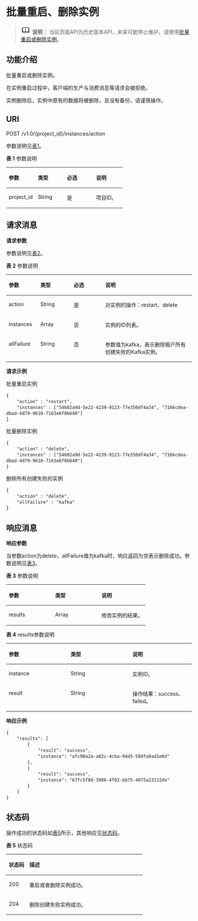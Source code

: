 # 批量重启、删除实例<a name="kafka-api-180514006"></a>

>![](public_sys-resources/icon-note.gif) **说明：** 
>当前页面API为历史版本API，未来可能停止维护。请使用[批量重启或删除实例](批量重启或删除实例.md)。

## 功能介绍<a name="zh-cn_topic_0128036898_section321013247298"></a>

批量重启或删除实例。

在实例重启过程中，客户端的生产与消费消息等请求会被拒绝。

实例删除后，实例中原有的数据将被删除，且没有备份，请谨慎操作。

## URI<a name="zh-cn_topic_0128036898_section17897053122710"></a>

POST /v1.0/\{project\_id\}/instances/action

参数说明见[表1](#zh-cn_topic_0128036898_table98991536279)。

**表 1**  参数说明

<a name="zh-cn_topic_0128036898_table98991536279"></a>
<table><thead align="left"><tr id="zh-cn_topic_0128036898_row2421954132717"><th class="cellrowborder" valign="top" width="25%" id="mcps1.2.5.1.1"><p id="zh-cn_topic_0128036898_p18421354142717"><a name="zh-cn_topic_0128036898_p18421354142717"></a><a name="zh-cn_topic_0128036898_p18421354142717"></a>参数</p>
</th>
<th class="cellrowborder" valign="top" width="25%" id="mcps1.2.5.1.2"><p id="zh-cn_topic_0128036898_p1442154182712"><a name="zh-cn_topic_0128036898_p1442154182712"></a><a name="zh-cn_topic_0128036898_p1442154182712"></a>类型</p>
</th>
<th class="cellrowborder" valign="top" width="25%" id="mcps1.2.5.1.3"><p id="zh-cn_topic_0128036898_p134215540272"><a name="zh-cn_topic_0128036898_p134215540272"></a><a name="zh-cn_topic_0128036898_p134215540272"></a>必选</p>
</th>
<th class="cellrowborder" valign="top" width="25%" id="mcps1.2.5.1.4"><p id="zh-cn_topic_0128036898_p1942054192712"><a name="zh-cn_topic_0128036898_p1942054192712"></a><a name="zh-cn_topic_0128036898_p1942054192712"></a>说明</p>
</th>
</tr>
</thead>
<tbody><tr id="zh-cn_topic_0128036898_row174218545276"><td class="cellrowborder" valign="top" width="25%" headers="mcps1.2.5.1.1 "><p id="zh-cn_topic_0128036898_p042165452713"><a name="zh-cn_topic_0128036898_p042165452713"></a><a name="zh-cn_topic_0128036898_p042165452713"></a>project_id</p>
</td>
<td class="cellrowborder" valign="top" width="25%" headers="mcps1.2.5.1.2 "><p id="zh-cn_topic_0128036898_p642185410277"><a name="zh-cn_topic_0128036898_p642185410277"></a><a name="zh-cn_topic_0128036898_p642185410277"></a>String</p>
</td>
<td class="cellrowborder" valign="top" width="25%" headers="mcps1.2.5.1.3 "><p id="zh-cn_topic_0128036898_p1742105422714"><a name="zh-cn_topic_0128036898_p1742105422714"></a><a name="zh-cn_topic_0128036898_p1742105422714"></a>是</p>
</td>
<td class="cellrowborder" valign="top" width="25%" headers="mcps1.2.5.1.4 "><p id="zh-cn_topic_0128036898_p342155414271"><a name="zh-cn_topic_0128036898_p342155414271"></a><a name="zh-cn_topic_0128036898_p342155414271"></a>项目ID。</p>
</td>
</tr>
</tbody>
</table>

## 请求消息<a name="zh-cn_topic_0128036898_section20906753102710"></a>

**请求参数**

参数说明见[表2](#zh-cn_topic_0128036898_table890715392717)。

**表 2**  参数说明

<a name="zh-cn_topic_0128036898_table890715392717"></a>
<table><thead align="left"><tr id="zh-cn_topic_0128036898_row154205417279"><th class="cellrowborder" valign="top" width="17%" id="mcps1.2.5.1.1"><p id="zh-cn_topic_0128036898_p74275452714"><a name="zh-cn_topic_0128036898_p74275452714"></a><a name="zh-cn_topic_0128036898_p74275452714"></a>参数</p>
</th>
<th class="cellrowborder" valign="top" width="18%" id="mcps1.2.5.1.2"><p id="zh-cn_topic_0128036898_p13421654192714"><a name="zh-cn_topic_0128036898_p13421654192714"></a><a name="zh-cn_topic_0128036898_p13421654192714"></a>类型</p>
</th>
<th class="cellrowborder" valign="top" width="17%" id="mcps1.2.5.1.3"><p id="zh-cn_topic_0128036898_p74245402717"><a name="zh-cn_topic_0128036898_p74245402717"></a><a name="zh-cn_topic_0128036898_p74245402717"></a>必选</p>
</th>
<th class="cellrowborder" valign="top" width="48%" id="mcps1.2.5.1.4"><p id="zh-cn_topic_0128036898_p1242754122714"><a name="zh-cn_topic_0128036898_p1242754122714"></a><a name="zh-cn_topic_0128036898_p1242754122714"></a>说明</p>
</th>
</tr>
</thead>
<tbody><tr id="zh-cn_topic_0128036898_row942254172717"><td class="cellrowborder" valign="top" width="17%" headers="mcps1.2.5.1.1 "><p id="zh-cn_topic_0128036898_p24295410275"><a name="zh-cn_topic_0128036898_p24295410275"></a><a name="zh-cn_topic_0128036898_p24295410275"></a>action</p>
</td>
<td class="cellrowborder" valign="top" width="18%" headers="mcps1.2.5.1.2 "><p id="zh-cn_topic_0128036898_p1443254122713"><a name="zh-cn_topic_0128036898_p1443254122713"></a><a name="zh-cn_topic_0128036898_p1443254122713"></a>String</p>
</td>
<td class="cellrowborder" valign="top" width="17%" headers="mcps1.2.5.1.3 "><p id="zh-cn_topic_0128036898_p174314544275"><a name="zh-cn_topic_0128036898_p174314544275"></a><a name="zh-cn_topic_0128036898_p174314544275"></a>是</p>
</td>
<td class="cellrowborder" valign="top" width="48%" headers="mcps1.2.5.1.4 "><p id="zh-cn_topic_0128036898_p18438543272"><a name="zh-cn_topic_0128036898_p18438543272"></a><a name="zh-cn_topic_0128036898_p18438543272"></a>对实例的操作：restart、delete</p>
</td>
</tr>
<tr id="zh-cn_topic_0128036898_row44365416273"><td class="cellrowborder" valign="top" width="17%" headers="mcps1.2.5.1.1 "><p id="zh-cn_topic_0128036898_p124355442710"><a name="zh-cn_topic_0128036898_p124355442710"></a><a name="zh-cn_topic_0128036898_p124355442710"></a>instances</p>
</td>
<td class="cellrowborder" valign="top" width="18%" headers="mcps1.2.5.1.2 "><p id="zh-cn_topic_0128036898_p343185482711"><a name="zh-cn_topic_0128036898_p343185482711"></a><a name="zh-cn_topic_0128036898_p343185482711"></a>Array</p>
</td>
<td class="cellrowborder" valign="top" width="17%" headers="mcps1.2.5.1.3 "><p id="zh-cn_topic_0128036898_p84335411274"><a name="zh-cn_topic_0128036898_p84335411274"></a><a name="zh-cn_topic_0128036898_p84335411274"></a>否</p>
</td>
<td class="cellrowborder" valign="top" width="48%" headers="mcps1.2.5.1.4 "><p id="zh-cn_topic_0128036898_p1143195410277"><a name="zh-cn_topic_0128036898_p1143195410277"></a><a name="zh-cn_topic_0128036898_p1143195410277"></a>实例的ID列表。</p>
</td>
</tr>
<tr id="zh-cn_topic_0128036898_row22669518122"><td class="cellrowborder" valign="top" width="17%" headers="mcps1.2.5.1.1 "><p id="zh-cn_topic_0128036898_p762912810123"><a name="zh-cn_topic_0128036898_p762912810123"></a><a name="zh-cn_topic_0128036898_p762912810123"></a>allFailure</p>
</td>
<td class="cellrowborder" valign="top" width="18%" headers="mcps1.2.5.1.2 "><p id="zh-cn_topic_0128036898_p156297819125"><a name="zh-cn_topic_0128036898_p156297819125"></a><a name="zh-cn_topic_0128036898_p156297819125"></a>String</p>
</td>
<td class="cellrowborder" valign="top" width="17%" headers="mcps1.2.5.1.3 "><p id="zh-cn_topic_0128036898_p162968111215"><a name="zh-cn_topic_0128036898_p162968111215"></a><a name="zh-cn_topic_0128036898_p162968111215"></a>否</p>
</td>
<td class="cellrowborder" valign="top" width="48%" headers="mcps1.2.5.1.4 "><p id="p984618492271"><a name="p984618492271"></a><a name="p984618492271"></a>参数值为kafka，表示删除租户所有创建失败的Kafka实例。</p>
</td>
</tr>
</tbody>
</table>

**请求示例**

批量重启实例

```
{ 
    "action" : "restart", 
    "instances" : ["54602a9d-5e22-4239-9123-77e350df4a34", "7166cdea-dbad-4d79-9610-7163e6f8b640"] 
}
```

批量删除实例

```
{ 
    "action" : "delete", 
    "instances" : ["54602a9d-5e22-4239-9123-77e350df4a34", "7166cdea-dbad-4d79-9610-7163e6f8b640"] 
}
```

删除所有创建失败的实例

```
{ 
    "action" : "delete", 
    "allFailure" : "kafka"
}
```

## 响应消息<a name="zh-cn_topic_0128036898_section8923953182713"></a>

**响应参数**

当参数action为delete，allFailure值为kafka时，响应返回为空表示删除成功。参数说明见[表3](#zh-cn_topic_0128036898_table189241953152710)。

**表 3**  参数说明

<a name="zh-cn_topic_0128036898_table189241953152710"></a>
<table><thead align="left"><tr id="zh-cn_topic_0128036898_row1943054162712"><th class="cellrowborder" valign="top" width="33.33333333333333%" id="mcps1.2.4.1.1"><p id="zh-cn_topic_0128036898_p043854162718"><a name="zh-cn_topic_0128036898_p043854162718"></a><a name="zh-cn_topic_0128036898_p043854162718"></a>参数</p>
</th>
<th class="cellrowborder" valign="top" width="33.33333333333333%" id="mcps1.2.4.1.2"><p id="zh-cn_topic_0128036898_p174325482711"><a name="zh-cn_topic_0128036898_p174325482711"></a><a name="zh-cn_topic_0128036898_p174325482711"></a>类型</p>
</th>
<th class="cellrowborder" valign="top" width="33.33333333333333%" id="mcps1.2.4.1.3"><p id="zh-cn_topic_0128036898_p443254102717"><a name="zh-cn_topic_0128036898_p443254102717"></a><a name="zh-cn_topic_0128036898_p443254102717"></a>说明</p>
</th>
</tr>
</thead>
<tbody><tr id="zh-cn_topic_0128036898_row44311544276"><td class="cellrowborder" valign="top" width="33.33333333333333%" headers="mcps1.2.4.1.1 "><p id="zh-cn_topic_0128036898_p124365415272"><a name="zh-cn_topic_0128036898_p124365415272"></a><a name="zh-cn_topic_0128036898_p124365415272"></a>results</p>
</td>
<td class="cellrowborder" valign="top" width="33.33333333333333%" headers="mcps1.2.4.1.2 "><p id="zh-cn_topic_0128036898_p643205442711"><a name="zh-cn_topic_0128036898_p643205442711"></a><a name="zh-cn_topic_0128036898_p643205442711"></a>Array</p>
</td>
<td class="cellrowborder" valign="top" width="33.33333333333333%" headers="mcps1.2.4.1.3 "><p id="zh-cn_topic_0128036898_p84335442713"><a name="zh-cn_topic_0128036898_p84335442713"></a><a name="zh-cn_topic_0128036898_p84335442713"></a>修改实例的结果。</p>
</td>
</tr>
</tbody>
</table>

**表 4**  results参数说明

<a name="zh-cn_topic_0128036898_table1693155317278"></a>
<table><thead align="left"><tr id="zh-cn_topic_0128036898_row943175422716"><th class="cellrowborder" valign="top" width="33.33333333333333%" id="mcps1.2.4.1.1"><p id="zh-cn_topic_0128036898_p20435545279"><a name="zh-cn_topic_0128036898_p20435545279"></a><a name="zh-cn_topic_0128036898_p20435545279"></a>参数</p>
</th>
<th class="cellrowborder" valign="top" width="33.33333333333333%" id="mcps1.2.4.1.2"><p id="zh-cn_topic_0128036898_p144315543273"><a name="zh-cn_topic_0128036898_p144315543273"></a><a name="zh-cn_topic_0128036898_p144315543273"></a>类型</p>
</th>
<th class="cellrowborder" valign="top" width="33.33333333333333%" id="mcps1.2.4.1.3"><p id="zh-cn_topic_0128036898_p14335418274"><a name="zh-cn_topic_0128036898_p14335418274"></a><a name="zh-cn_topic_0128036898_p14335418274"></a>说明</p>
</th>
</tr>
</thead>
<tbody><tr id="zh-cn_topic_0128036898_row204335416274"><td class="cellrowborder" valign="top" width="33.33333333333333%" headers="mcps1.2.4.1.1 "><p id="zh-cn_topic_0128036898_p1143195482715"><a name="zh-cn_topic_0128036898_p1143195482715"></a><a name="zh-cn_topic_0128036898_p1143195482715"></a>instance</p>
</td>
<td class="cellrowborder" valign="top" width="33.33333333333333%" headers="mcps1.2.4.1.2 "><p id="zh-cn_topic_0128036898_p1043105422712"><a name="zh-cn_topic_0128036898_p1043105422712"></a><a name="zh-cn_topic_0128036898_p1043105422712"></a>String</p>
</td>
<td class="cellrowborder" valign="top" width="33.33333333333333%" headers="mcps1.2.4.1.3 "><p id="zh-cn_topic_0128036898_p4438545273"><a name="zh-cn_topic_0128036898_p4438545273"></a><a name="zh-cn_topic_0128036898_p4438545273"></a>实例ID。</p>
</td>
</tr>
<tr id="zh-cn_topic_0128036898_row3431954182714"><td class="cellrowborder" valign="top" width="33.33333333333333%" headers="mcps1.2.4.1.1 "><p id="zh-cn_topic_0128036898_p74345462715"><a name="zh-cn_topic_0128036898_p74345462715"></a><a name="zh-cn_topic_0128036898_p74345462715"></a>result</p>
</td>
<td class="cellrowborder" valign="top" width="33.33333333333333%" headers="mcps1.2.4.1.2 "><p id="zh-cn_topic_0128036898_p164315415279"><a name="zh-cn_topic_0128036898_p164315415279"></a><a name="zh-cn_topic_0128036898_p164315415279"></a>String</p>
</td>
<td class="cellrowborder" valign="top" width="33.33333333333333%" headers="mcps1.2.4.1.3 "><p id="zh-cn_topic_0128036898_p1044125413276"><a name="zh-cn_topic_0128036898_p1044125413276"></a><a name="zh-cn_topic_0128036898_p1044125413276"></a>操作结果：success、failed。</p>
</td>
</tr>
</tbody>
</table>

**响应示例**

```
{ 
    "results": [ 
        { 
            "result": "success", 
            "instance": "afc90a2a-a02c-4cba-94d5-58dfa9ad1e0d" 
        }, 
        { 
            "result": "success", 
            "instance": "67fc5f8d-3986-4f02-bb75-4075a23112de" 
        } 
    ] 
}
```

## 状态码<a name="zh-cn_topic_0128036898_section494465382712"></a>

操作成功的状态码如[表5](#zh-cn_topic_0128036898_table17944125315273)所示，其他响应见[状态码](状态码.md)。

**表 5**  状态码

<a name="zh-cn_topic_0128036898_table17944125315273"></a>
<table><thead align="left"><tr id="zh-cn_topic_0128036898_row1745105419271"><th class="cellrowborder" valign="top" width="15.15%" id="mcps1.2.3.1.1"><p id="zh-cn_topic_0128036898_p11451954102710"><a name="zh-cn_topic_0128036898_p11451954102710"></a><a name="zh-cn_topic_0128036898_p11451954102710"></a>状态码</p>
</th>
<th class="cellrowborder" valign="top" width="84.85000000000001%" id="mcps1.2.3.1.2"><p id="zh-cn_topic_0128036898_p184520544272"><a name="zh-cn_topic_0128036898_p184520544272"></a><a name="zh-cn_topic_0128036898_p184520544272"></a>描述</p>
</th>
</tr>
</thead>
<tbody><tr id="zh-cn_topic_0128036898_row645205411275"><td class="cellrowborder" valign="top" width="15.15%" headers="mcps1.2.3.1.1 "><p id="zh-cn_topic_0128036898_p345155472710"><a name="zh-cn_topic_0128036898_p345155472710"></a><a name="zh-cn_topic_0128036898_p345155472710"></a>200</p>
</td>
<td class="cellrowborder" valign="top" width="84.85000000000001%" headers="mcps1.2.3.1.2 "><p id="zh-cn_topic_0128036898_p8451954152719"><a name="zh-cn_topic_0128036898_p8451954152719"></a><a name="zh-cn_topic_0128036898_p8451954152719"></a>重启或者删除实例成功。</p>
</td>
</tr>
<tr id="row1161083213502"><td class="cellrowborder" valign="top" width="15.15%" headers="mcps1.2.3.1.1 "><p id="p66104324504"><a name="p66104324504"></a><a name="p66104324504"></a>204</p>
</td>
<td class="cellrowborder" valign="top" width="84.85000000000001%" headers="mcps1.2.3.1.2 "><p id="p661013212508"><a name="p661013212508"></a><a name="p661013212508"></a>删除创建失败实例成功。</p>
</td>
</tr>
</tbody>
</table>

